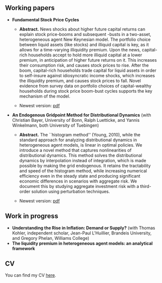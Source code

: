 ## Working papers
* **Fundamental Stock Price Cycles**

	- **Abstract.** News shocks about higher future capital returns can explain stock price-booms and subsequent -busts in a two-asset, heterogeneous agent New Keynesian model. The portfolio choice between liquid assets (like stocks) and illiquid capital is key, as it allows for a time-varying illiquidity premium. Upon the news, capital-rich households accept to hold more illiquid capital at a lower premium, in anticipation of higher future returns on it. This increases their consumption risk, and causes stock prices to rise. After the boom, capital-rich households trade capital for liquid assets in order to self-insure against idiosyncratic income shocks, which increases the illiquidity premium, and causes stock prices to fall. Novel evidence from survey data on portfolio choices of capital-wealthy households during stock price boom-bust cycles supports the key mechanism of the model.

	- Newest version: <a href="WorkingPapers/technews.pdf">pdf</a>
	
* **An Endogenous Gridpoint Method for Distributional Dynamics** (with Christian Bayer, University of Bonn, Ralph Luetticke, and Yannis Winkelmann, both University of Tuebingen)

    - **Abstract.** The ``histogram method'' (Young, 2010), while the standard approach for analyzing distributional dynamics in heterogeneous agent models, is linear in optimal policies. We introduce a novel method that captures nonlinearities of distributional dynamics. This method solves the distributional dynamics by interpolation instead of integration, which is made possible by making the grid endogenous. It retains the tractability and speed of the histogram method, while increasing numerical efficiency even in the steady state and producing significant economic differences in scenarios with aggregate risk. We document this by studying aggregate investment risk with a third-order solution using perturbation techniques.
    
    - Newest version: <a href="https://www.ralphluetticke.com/files/BLWW_April24.pdf">pdf</a>

## Work in progress
* **Understanding the Rise in Inflation: Demand or Supply?** (with Thomas Kohler, independent scholar, Jean-Paul L'Huillier, Brandeis University, and Gregory Phelan, Williams College)
* **The liquidity premium in heterogeneous agent models: an analytical framework**

## CV
You can find my CV <a href="CVenglish.pdf">here</a>.
